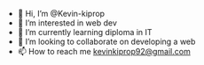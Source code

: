 - 👋 Hi, I’m @Kevin-kiprop
- 👀 I’m interested in web dev
- 🌱 I’m currently learning diploma in IT
- 💞️ I’m looking to collaborate on developing a web
- 📫 How to reach me kevinkiprop92@gmail.com

<!---
Kevin-kiprop/Kevin-kiprop is a ✨ special ✨ repository because its `README.md` (this file) appears on your GitHub profile.
You can click the Preview link to take a look at your changes.
--->

